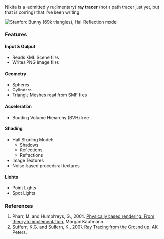 Nikita is a (admittedly rudimentary) **ray tracer** (not a path tracer just yet, but that is coming) that I've been writing.

![Stanford Bunny (69k triangles), Hall Reflection model](http://www.campos.cc/images/nikita/bunny_on_plane.png "Bunny on Plane")

### Features

#### Input & Output
* Reads XML Scene files
* Writes PNG image files

#### Geometry
* Spheres
* Cylinders
* Triangle Meshes read from SMF files

#### Acceleration
* Bouding Volume Hierarchy (BVH) tree

#### Shading
* Hall Shading Model:
	- Shadows
	- Reflections
	- Refractions
* Image Textures
* Noise-based procedural textures

#### Lights
* Point Lights
* Spot Lights


### References
1. Pharr, M. and Humphreys, G., 2004. [Physically based rendering: From theory to implementation.](http://amzn.to/1r5i6lA) Morgan Kaufmann.
2. Suffern, K.G. and Suffern, K., 2007. [Ray Tracing from the Ground up.](http://amzn.to/1P9HXyG) AK Peters.
